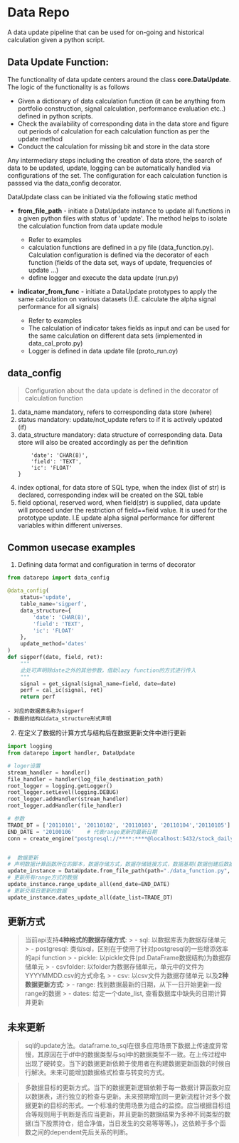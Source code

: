 # Data Repo

A data update pipeline that can be used for on-going and historical calculation given a python script.

## Data Update Function:
The functionality of data update centers around the class **core.DataUpdate**. The logic of the functionality is as follows
- Given a dictionary of data calculation function (it can be anything from portfolio construction, signal calculation, performance evaluation etc..) defined in python scripts.
- Check the availability of corresponding data in the data store and figure out periods of calculation for each calculation function as per the update method
- Conduct the calculation for missing bit and store in the data store

Any intermediary steps including the creation of data store, the search of data to be updated, update, logging can be automatically handled via configurations of the set. The configuration for each calculation function is passsed via the data_config decorator.


DataUpdate class can be initiated via the following static method
- **from_file_path** - initiate a DataUpdate instance to update all functions in a given python files with status of 'update'. The method helps to isolate the calculation function from data update module
    -  Refer to examples
    - calculation functions are defined in a py file (data_function.py). Calculation configuration is defined via the decorator of each function (fields of the data set, ways of update, frequencies of update ...)
    - define logger and execute the data update (run.py)

- **indicator_from_func** - initiate a DataUpdate prototypes to apply the same calculation on various datasets (I.E. calculate the alpha signal performance for all signals)
    - Refer to examples
    - The calculation of indicator takes fields as input and can be used for the same calculation on different data sets (implemented in data_cal_proto.py)
    - Logger is defined in data update file (proto_run.oy)



## data_config
> Configuration about the data update is defined in the decorator of calculation function
1. data_name
    mandatory, refers to corresponding data store (where)   
2. status
    mandatory: update/not_update refers to if it is actively updated (if)
3. data_structure
    mandatory: data structure of corresponding data. Data store will also be created accordingly as per the definition
    ```python{
        'date': 'CHAR(8)',
        'field': 'TEXT',
        'ic': 'FLOAT'
    }
    ```
4. index
    optional, for data store of SQL type, when the index (list of str) is declared, corresponding index will be created on the SQL table
5. field
    optional, reserved word, when field(str) is supplied, data update will proceed under the restriction of field==field value. It is used for the prototype update. I.E update alpha signal performance for different variables within different universes.


## Common usecase examples
1. Defining data format and configuration in terms of decorator
```python
from datarepo import data_config

@data_config(
    status='update',
    table_name='sigperf',
    data_structure={
        'date': 'CHAR(8)',
        'field': 'TEXT',
        'ic': 'FLOAT'
    },
    update_method='dates'
)
def sigperf(date, field, ret):
    """
    此处可声明除date之外的其他参数，借助lazy function的方式进行传入
    """
    signal = get_signal(signal_name=field, date=date)
    perf = cal_ic(signal, ret)
    return perf 
```
    - 对应的数据表名称为sigperf
    - 数据的结构以data_structure形式声明

2. 在定义了数据的计算方式与结构后在数据更新文件中进行更新
```python
import logging
from datarepo import handler, DataUpdate

# loger设置
stream_handler = handler()
file_handler = handler(log_file_destination_path)
root_logger = logging.getLogger()
root_logger.setLevel(logging.DEBUG)
root_logger.addHandler(stream_handler)
root_logger.addHandler(file_handler)

# 参数 
TRADE_DT = ['20110101', '20110102', '20110103', '20110104','20110105']     # 代表dates更新需要保有的所有日期， 会更新对应数据表中所缺失的日期
END_DATE = '20100106'    # 代表range更新的最新日期
conn = create_engine("postgresql://****:****@localhost:5432/stock_daily")  # 数据存储链接


#  数据更新 
# 声明数据计算函数所在的脚本，数据存储方式，数据存储链接方式，数据基期(数据创建后数据开始更新日期，只应用于range更新方式)
update_instance = DataUpdate.from_file_path(path="./data_function.py", storage_type="sql", conn=conn, base_date='20100101')
# 更新所有range方式的数据
update_instance.range_update_all(end_date=END_DATE)
# 更新交易日更新的数据
update_instance.dates_update_all(date_list=TRADE_DT)
```



## 更新方式
> 当前api支持**4种格式的数据存储方式**:
    > - sql: 以数据库表为数据存储单元
    > - postgresql: 类似sql，区别在于使用了针对postgresql的一些增添效率的api function
    > - pickle: 以pickle文件(pd.DataFrame数据结构)为数据存储单元
    > - csvfolder: 以folder为数据存储单元，单元中的文件为YYYYMMDD.csv的方式命名
    > - csv: 以csv文件为数据存储单元
> 以及**2种数据更新方式**:
    > - range: 找到数据最新的日期，从下一日开始更新一段range的数据
    > - dates: 给定一个date_list, 查看数据库中缺失的日期计算并更新


## 未来更新
> sql的update方法。dataframe.to_sql在很多应用场景下数据上传速度异常慢，其原因在于df中的数据类型与sql中的数据类型不一致。在上传过程中出现了硬转变。当下的数据更新依赖于使用者在构建数据更新函数的时候自行解决。未来可能增加数据格式检查与转变的方式。

> 多数据目标的更新方式。当下的数据更新逻辑依赖于每一数据计算函数对应以数据表，进行独立的检查与更新。未来预期增加同一更新流程针对多个数据更新的目标的形式。一个标准的使用场景为组合的监控。应当根据目标组合等规则用于判断是否应当更新，并且更新的数据结果为多种不同类型的数据(当下股票持仓，组合净值，当日发生的交易等等等。)，这依赖于多个函数之间的dependent先后关系的判断。








